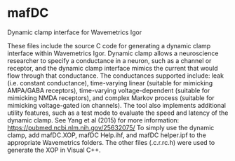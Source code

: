 # mafDC
Dynamic clamp interface for Wavemetrics Igor

These files include the source C code for generating a dynamic clamp interface within Wavemetrics Igor.  Dynamic clamp allows a neuroscience researcher to specify a conductance in a neuron, such as a channel or receptor, and the dynamic clamp interface mimics the current that would flow through that conductance.
The conductances supported include: leak (i.e. constant conductance), time-varying linear (suitable for mimicking AMPA/GABA receptors), time-varying voltage-dependent (suitable for mimicking NMDA receptors), and complex Markov process (suitable for mimicking voltage-gated ion channels).
The tool also implements additional utility features, such as a test mode to evaluate the speed and latency of the dynamic clamp.
See Yang et al (2015) for more information: https://pubmed.ncbi.nlm.nih.gov/25632075/
To simply use the dynamic clamp, add mafDC.XOP, mafDC Help.ihf, and mafDC helper.ipf to the appropriate Wavemetrics folders.
The other files (.c.r.rc.h) were used to generate the XOP in Visual C++.

